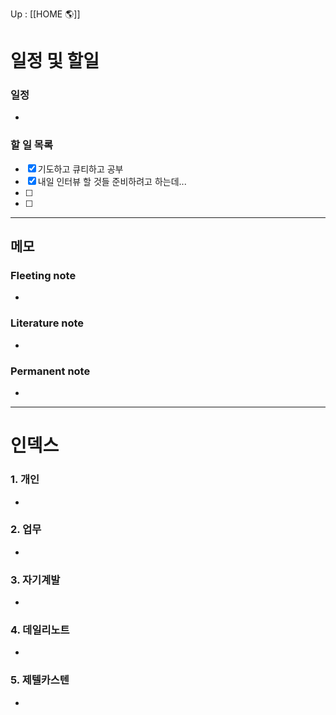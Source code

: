Up : [[HOME 🌎]]

# 일정 및 할일
### 일정
- 

### 할 일 목록
 
- [x] 기도하고 큐티하고 공부
- [x] 내일 인터뷰 할 것들 준비하려고 하는데...
- [ ] 
- [ ] 

---

## 메모

### Fleeting note
- 

### Literature note
- 

### Permanent note
- 

---

# 인덱스
### 1. 개인 
- 
### 2. 업무
- 
### 3. 자기계발
- 
### 4. 데일리노트
- 
### 5. 제텔카스텐
- 